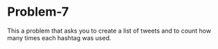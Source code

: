 # Problem-7
This a problem that asks you to create a list of tweets and to count how many times each hashtag was used.

